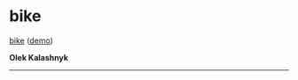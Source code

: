 # bike

[bike](https://github.com/oleksiykalashnyk/bike)  ([demo](https://oleksiykalashnyk.github.io/bike/))


**Olek Kalashnyk**


-------------------------------
